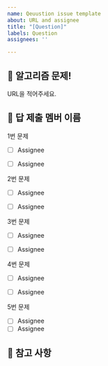 ```yaml
---
name: Qeuustion issue template
about: URL and assignee
title: "[Question]"
labels: Question
assignees: ''

---
```


## 🔨 알고리즘 문제!
URL을 적어주세요.

## 🧩 답 제출 멤버 이름
1번 문제
- [ ] Assignee
- [ ] Assignee


2번 문제
- [ ] Assignee
- [ ] Assignee


3번 문제
- [ ] Assignee
- [ ] Assignee


4번 문제
- [ ] Assignee
- [ ] Assignee


5번 문제
- [ ] Assignee
- [ ] Assignee

## 📖 참고 사항
